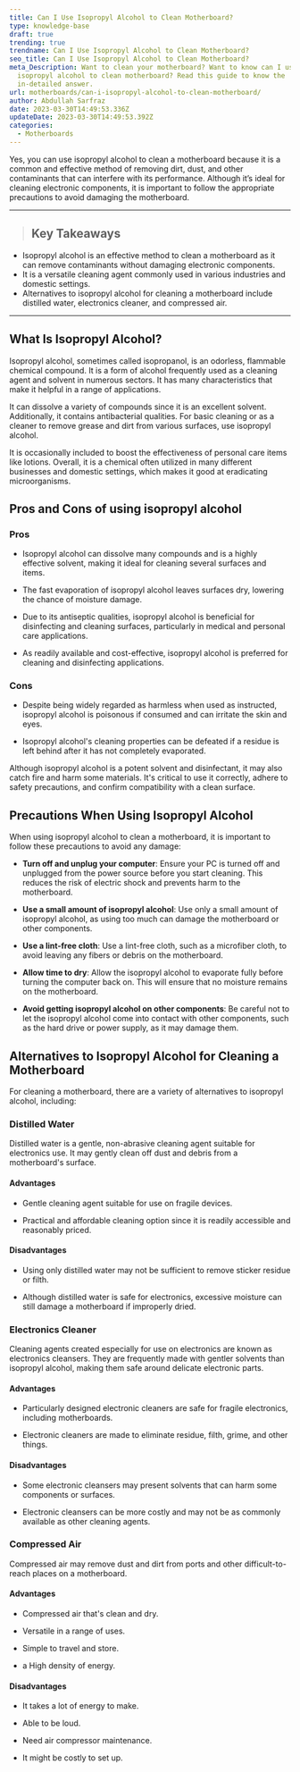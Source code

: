 ```yaml
---
title: Can I Use Isopropyl Alcohol to Clean Motherboard?
type: knowledge-base
draft: true
trending: true
trendname: Can I Use Isopropyl Alcohol to Clean Motherboard?
seo_title: Can I Use Isopropyl Alcohol to Clean Motherboard?
meta_Description: Want to clean your motherboard? Want to know can I use
  isopropyl alcohol to clean motherboard? Read this guide to know the
  in-detailed answer.
url: motherboards/can-i-isopropyl-alcohol-to-clean-motherboard/
author: Abdullah Sarfraz
date: 2023-03-30T14:49:53.336Z
updateDate: 2023-03-30T14:49:53.392Z
categories:
  - Motherboards
---
```

Yes, you can use isopropyl alcohol to clean a motherboard because it is a common and effective method of removing dirt, dust, and other contaminants that can interfere with its performance. Although it’s ideal for cleaning electronic components, it is important to follow the appropriate precautions to avoid damaging the motherboard.

- - -

> ## Key Takeaways

* Isopropyl alcohol is an effective method to clean a motherboard as it can remove contaminants without damaging electronic components.
* It is a versatile cleaning agent commonly used in various industries and domestic settings.
* Alternatives to isopropyl alcohol for cleaning a motherboard include distilled water, electronics cleaner, and compressed air.

- - -

## What Is Isopropyl Alcohol?

Isopropyl alcohol, sometimes called isopropanol, is an odorless, flammable chemical compound. It is a form of alcohol frequently used as a cleaning agent and solvent in numerous sectors. It has many characteristics that make it helpful in a range of applications.

It can dissolve a variety of compounds since it is an excellent solvent. Additionally, it contains antibacterial qualities. For basic cleaning or as a cleaner to remove grease and dirt from various surfaces, use isopropyl alcohol.

It is occasionally included to boost the effectiveness of personal care items like lotions. Overall, it is a chemical often utilized in many different businesses and domestic settings, which makes it good at eradicating microorganisms.

## Pros and Cons of using isopropyl alcohol

### Pros

* Isopropyl alcohol can dissolve many compounds and is a highly effective solvent, making it ideal for cleaning several surfaces and items.


* The fast evaporation of isopropyl alcohol leaves surfaces dry, lowering the chance of moisture damage.


* Due to its antiseptic qualities, isopropyl alcohol is beneficial for disinfecting and cleaning surfaces, particularly in medical and personal care applications.


* As readily available and cost-effective, isopropyl alcohol is preferred for cleaning and disinfecting applications.

### Cons

* Despite being widely regarded as harmless when used as instructed, isopropyl alcohol is poisonous if consumed and can irritate the skin and eyes.


* Isopropyl alcohol's cleaning properties can be defeated if a residue is left behind after it has not completely evaporated.

Although isopropyl alcohol is a potent solvent and disinfectant, it may also catch fire and harm some materials. It's critical to use it correctly, adhere to safety precautions, and confirm compatibility with a clean surface.

## Precautions When Using Isopropyl Alcohol

When using isopropyl alcohol to clean a motherboard, it is important to follow these precautions to avoid any damage:

* **Turn off and unplug your computer**: Ensure your PC is turned off and unplugged from the power source before you start cleaning. This reduces the risk of electric shock and prevents harm to the motherboard.


* **Use a small amount of isopropyl alcohol**: Use only a small amount of isopropyl alcohol, as using too much can damage the motherboard or other components.


* **Use a lint-free cloth**: Use a lint-free cloth, such as a microfiber cloth, to avoid leaving any fibers or debris on the motherboard.


* **Allow time to dry**: Allow the isopropyl alcohol to evaporate fully before turning the computer back on. This will ensure that no moisture remains on the motherboard.


* **Avoid getting isopropyl alcohol on other components**: Be careful not to let the isopropyl alcohol come into contact with other components, such as the hard drive or power supply, as it may damage them.

## Alternatives to Isopropyl Alcohol for Cleaning a Motherboard

For cleaning a motherboard, there are a variety of alternatives to isopropyl alcohol, including:

### Distilled Water

Distilled water is a gentle, non-abrasive cleaning agent suitable for electronics use. It may gently clean off dust and debris from a motherboard's surface.

#### Advantages

* Gentle cleaning agent suitable for use on fragile devices.


* Practical and affordable cleaning option since it is readily accessible and reasonably priced. 

#### Disadvantages

* Using only distilled water may not be sufficient to remove sticker residue or filth.


* Although distilled water is safe for electronics, excessive moisture can still damage a motherboard if improperly dried.

### Electronics Cleaner

Cleaning agents created especially for use on electronics are known as electronics cleansers. They are frequently made with gentler solvents than isopropyl alcohol, making them safe around delicate electronic parts.

#### Advantages

* Particularly designed electronic cleaners are safe for fragile electronics, including motherboards.


* Electronic cleaners are made to eliminate residue, filth, grime, and other things.

#### Disadvantages

* Some electronic cleansers may present solvents that can harm some components or surfaces.


* Electronic cleansers can be more costly and may not be as commonly available as other cleaning agents.

### Compressed Air 

Compressed air may remove dust and dirt from ports and other difficult-to-reach places on a motherboard.

#### Advantages

* Compressed air that's clean and dry.


* Versatile in a range of uses.


* Simple to travel and store.


* a High density of energy.

#### Disadvantages

* It takes a lot of energy to make.


* Able to be loud.


* Need air compressor maintenance.


* It might be costly to set up.